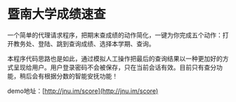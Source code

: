 # 暨南大学成绩速查
一个简单的代理请求程序，把期末查成绩的动作简化，一键为你完成五个动作：打开教务处、登陆、跳到查询成绩、选择本学期、查询。

本程序代码思路也是如此，通过模拟人工操作把最后的查询结果以一种更加好的方式呈现给用户。用户登录密码不会被保存，只在当前会话有效。目前只有查分功能，稍后会有根据分数的智能安抚功能！

demo地址：[http://jnu.im/score](http://jnu.im/score)